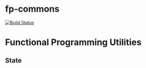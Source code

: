 fp-commons
==========

[![Build Status](https://travis-ci.org/dragisak/fp-commons.png?branch=master)](https://travis-ci.org/dragisak/fp-commons)

Functional Programming Utilities
==============================


State
-----
